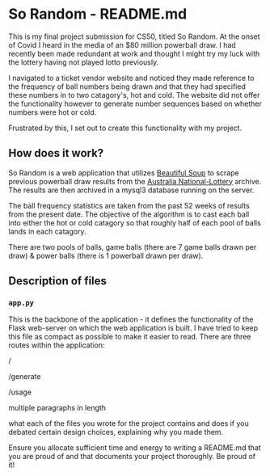 # So Random - README.md

This is my final project submission for CS50, titled So Random. At the onset of Covid I heard in the media of an $80 million powerball draw. I had recently been made redundant at work and thought I might try my luck with the lottery having not played lotto previously.

I navigated to a ticket vendor website and noticed they made reference to the frequency of ball numbers being drawn and that they had specified these numbers in to two catagory's, hot and cold. The website did not offer the functionality however to generate number sequences based on whether numbers were hot or cold.

Frustrated by this, I set out to create this functionality with my project.

## How does it work?

So Random is a web application that utilizes [Beautiful Soup](https://pypi.org/project/beautifulsoup4/) to scrape previous powerball draw results from the [Australia National-Lottery](https://australia.national-lottery.com/powerball/results-archive-2021) archive. The results are then archived in a mysql3 database running on the server.

The ball frequency statistics are taken from the past 52 weeks of results from the present date. The objective of the algorithm is to cast each ball into either the hot or cold catagory so that roughly half of each pool of balls lands in each catagory.

There are two pools of balls, game balls (there are 7 game balls drawn per draw) & power balls (there is 1 powerball drawn per draw).


## Description of files

### `app.py` 
This is the backbone of the application - it defines the functionality of the Flask web-server on which the web application is built. I have tried to keep this file as compact as possible to make it easier to read. There are three routes within the application:

/   

/generate

/usage

multiple paragraphs in length

what each of the files you wrote for the project contains and does
if you debated certain design choices, explaining why you made them. 

Ensure you allocate sufficient time and energy to writing a README.md that you are proud of and that documents your project thoroughly. Be proud of it!
